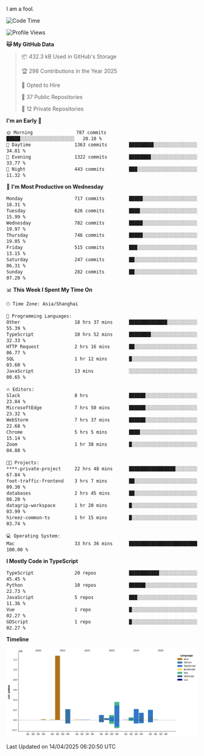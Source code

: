 I am a fool.

<!--START_SECTION:waka-->
![Code Time](http://img.shields.io/badge/Code%20Time-2%2C871%20hrs%2042%20mins-blue)

![Profile Views](http://img.shields.io/badge/Profile%20Views-1-blue)

**🐱 My GitHub Data** 

> 📦 432.3 kB Used in GitHub's Storage 
 > 
> 🏆 298 Contributions in the Year 2025
 > 
> 💼 Opted to Hire
 > 
> 📜 37 Public Repositories 
 > 
> 🔑 12 Private Repositories 
 > 
**I'm an Early 🐤** 

```text
🌞 Morning                787 commits         █████░░░░░░░░░░░░░░░░░░░░   20.10 % 
🌆 Daytime                1363 commits        █████████░░░░░░░░░░░░░░░░   34.81 % 
🌃 Evening                1322 commits        ████████░░░░░░░░░░░░░░░░░   33.77 % 
🌙 Night                  443 commits         ███░░░░░░░░░░░░░░░░░░░░░░   11.32 % 
```
📅 **I'm Most Productive on Wednesday** 

```text
Monday                   717 commits         █████░░░░░░░░░░░░░░░░░░░░   18.31 % 
Tuesday                  626 commits         ████░░░░░░░░░░░░░░░░░░░░░   15.99 % 
Wednesday                782 commits         █████░░░░░░░░░░░░░░░░░░░░   19.97 % 
Thursday                 746 commits         █████░░░░░░░░░░░░░░░░░░░░   19.05 % 
Friday                   515 commits         ███░░░░░░░░░░░░░░░░░░░░░░   13.15 % 
Saturday                 247 commits         ██░░░░░░░░░░░░░░░░░░░░░░░   06.31 % 
Sunday                   282 commits         ██░░░░░░░░░░░░░░░░░░░░░░░   07.20 % 
```


📊 **This Week I Spent My Time On** 

```text
🕑︎ Time Zone: Asia/Shanghai

💬 Programming Languages: 
Other                    18 hrs 37 mins      ██████████████░░░░░░░░░░░   55.39 % 
TypeScript               10 hrs 52 mins      ████████░░░░░░░░░░░░░░░░░   32.33 % 
HTTP Request             2 hrs 16 mins       ██░░░░░░░░░░░░░░░░░░░░░░░   06.77 % 
SQL                      1 hr 12 mins        █░░░░░░░░░░░░░░░░░░░░░░░░   03.60 % 
JavaScript               13 mins             ░░░░░░░░░░░░░░░░░░░░░░░░░   00.65 % 

🔥 Editors: 
Slack                    8 hrs               ██████░░░░░░░░░░░░░░░░░░░   23.84 % 
MicrosoftEdge            7 hrs 50 mins       ██████░░░░░░░░░░░░░░░░░░░   23.32 % 
WebStorm                 7 hrs 37 mins       ██████░░░░░░░░░░░░░░░░░░░   22.68 % 
Chrome                   5 hrs 5 mins        ████░░░░░░░░░░░░░░░░░░░░░   15.14 % 
Zoom                     1 hr 38 mins        █░░░░░░░░░░░░░░░░░░░░░░░░   04.88 % 

🐱‍💻 Projects: 
****-private-project     22 hrs 48 mins      █████████████████░░░░░░░░   67.84 % 
foot-traffic-frontend    3 hrs 7 mins        ██░░░░░░░░░░░░░░░░░░░░░░░   09.30 % 
databases                2 hrs 45 mins       ██░░░░░░░░░░░░░░░░░░░░░░░   08.20 % 
datagrip-workspace       1 hr 20 mins        █░░░░░░░░░░░░░░░░░░░░░░░░   03.99 % 
hireez-common-ts         1 hr 15 mins        █░░░░░░░░░░░░░░░░░░░░░░░░   03.74 % 

💻 Operating System: 
Mac                      33 hrs 36 mins      █████████████████████████   100.00 % 
```

**I Mostly Code in TypeScript** 

```text
TypeScript               20 repos            ███████████░░░░░░░░░░░░░░   45.45 % 
Python                   10 repos            ██████░░░░░░░░░░░░░░░░░░░   22.73 % 
JavaScript               5 repos             ███░░░░░░░░░░░░░░░░░░░░░░   11.36 % 
Vue                      1 repo              █░░░░░░░░░░░░░░░░░░░░░░░░   02.27 % 
GDScript                 1 repo              █░░░░░░░░░░░░░░░░░░░░░░░░   02.27 % 
```



**Timeline**

![Lines of Code chart](https://raw.githubusercontent.com/VeejaLiu/VeejaLiu/master/assets/bar_graph.png)


 Last Updated on 14/04/2025 06:20:50 UTC
<!--END_SECTION:waka-->
